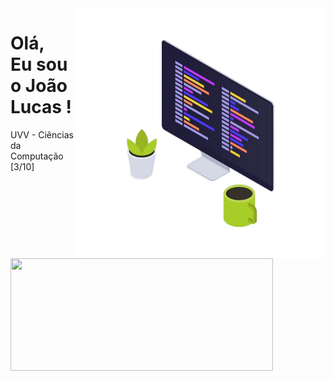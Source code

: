 <img src="https://github.com/JoaoLucasAssis/JoaoLucasAssis/blob/main/computador.png" width="400px" height="400px" align="right" alt="Computador iuriCode">
<div align="left">
  <h1>Olá,<br>Eu sou o João Lucas !</h1>
  <p>UVV - Ciências da Computação [3/10]</p>
  <img width="420px" height="180em" src="https://github-readme-stats.vercel.app/api?username=JoaoLucasAssis&show_icons=true&theme=dracula&include_all_commits=true&count_private=true"/>
</div>
